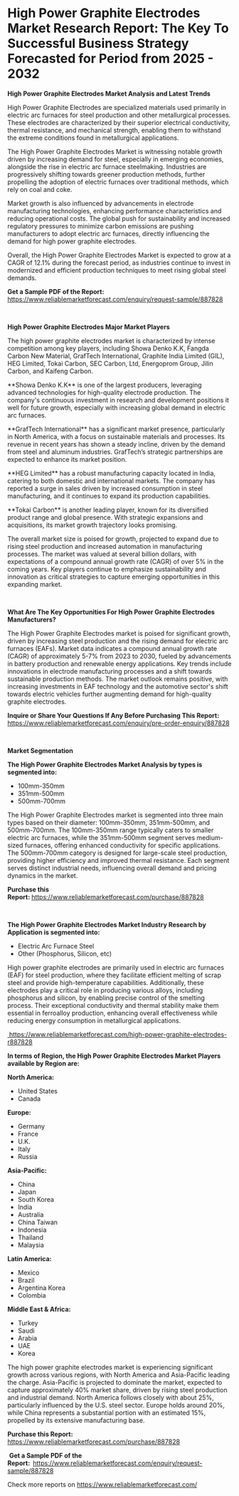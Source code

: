 <p><h1>High Power Graphite Electrodes Market Research Report: The Key To Successful Business Strategy Forecasted for Period from 2025 - 2032</h1></p><p><strong>High Power Graphite Electrodes Market Analysis and Latest Trends</strong></p>
<p><p>High Power Graphite Electrodes are specialized materials used primarily in electric arc furnaces for steel production and other metallurgical processes. These electrodes are characterized by their superior electrical conductivity, thermal resistance, and mechanical strength, enabling them to withstand the extreme conditions found in metallurgical applications. </p><p>The High Power Graphite Electrodes Market is witnessing notable growth driven by increasing demand for steel, especially in emerging economies, alongside the rise in electric arc furnace steelmaking. Industries are progressively shifting towards greener production methods, further propelling the adoption of electric furnaces over traditional methods, which rely on coal and coke.</p><p>Market growth is also influenced by advancements in electrode manufacturing technologies, enhancing performance characteristics and reducing operational costs. The global push for sustainability and increased regulatory pressures to minimize carbon emissions are pushing manufacturers to adopt electric arc furnaces, directly influencing the demand for high power graphite electrodes. </p><p>Overall, the High Power Graphite Electrodes Market is expected to grow at a CAGR of 12.1% during the forecast period, as industries continue to invest in modernized and efficient production techniques to meet rising global steel demands.</p></p>
<p><strong>Get a Sample PDF of the Report:&nbsp;</strong> <a href="https://www.reliablemarketforecast.com/enquiry/request-sample/887828?utm_campaign=2320&utm_medium=2&utm_source=Github&utm_content=ia&utm_term=31032025&utm_id=high-power-graphite-electrodes">https://www.reliablemarketforecast.com/enquiry/request-sample/887828</a></p>
<p>&nbsp;</p>
<p><strong>High Power Graphite Electrodes Major Market Players</strong></p>
<p><p>The high power graphite electrodes market is characterized by intense competition among key players, including Showa Denko K.K, Fangda Carbon New Material, GrafTech International, Graphite India Limited (GIL), HEG Limited, Tokai Carbon, SEC Carbon, Ltd, Energoprom Group, Jilin Carbon, and Kaifeng Carbon.</p><p>**Showa Denko K.K** is one of the largest producers, leveraging advanced technologies for high-quality electrode production. The company's continuous investment in research and development positions it well for future growth, especially with increasing global demand in electric arc furnaces.</p><p>**GrafTech International** has a significant market presence, particularly in North America, with a focus on sustainable materials and processes. Its revenue in recent years has shown a steady incline, driven by the demand from steel and aluminum industries. GrafTech’s strategic partnerships are expected to enhance its market position.</p><p>**HEG Limited** has a robust manufacturing capacity located in India, catering to both domestic and international markets. The company has reported a surge in sales driven by increased consumption in steel manufacturing, and it continues to expand its production capabilities.</p><p>**Tokai Carbon** is another leading player, known for its diversified product range and global presence. With strategic expansions and acquisitions, its market growth trajectory looks promising.</p><p>The overall market size is poised for growth, projected to expand due to rising steel production and increased automation in manufacturing processes. The market was valued at several billion dollars, with expectations of a compound annual growth rate (CAGR) of over 5% in the coming years. Key players continue to emphasize sustainability and innovation as critical strategies to capture emerging opportunities in this expanding market.</p></p>
<p>&nbsp;</p>
<p><strong>What Are The Key Opportunities For High Power Graphite Electrodes Manufacturers?</strong></p>
<p><p>The High Power Graphite Electrodes market is poised for significant growth, driven by increasing steel production and the rising demand for electric arc furnaces (EAFs). Market data indicates a compound annual growth rate (CAGR) of approximately 5-7% from 2023 to 2030, fueled by advancements in battery production and renewable energy applications. Key trends include innovations in electrode manufacturing processes and a shift towards sustainable production methods. The market outlook remains positive, with increasing investments in EAF technology and the automotive sector's shift towards electric vehicles further augmenting demand for high-quality graphite electrodes.</p></p>
<p><strong>Inquire or Share Your Questions If Any Before Purchasing This Report:</strong> <a href="https://www.reliablemarketforecast.com/enquiry/pre-order-enquiry/887828?utm_campaign=2320&utm_medium=2&utm_source=Github&utm_content=ia&utm_term=31032025&utm_id=high-power-graphite-electrodes">https://www.reliablemarketforecast.com/enquiry/pre-order-enquiry/887828</a></p>
<p>&nbsp;</p>
<p><strong>Market Segmentation</strong></p>
<p><strong>The High Power Graphite Electrodes Market Analysis by types is segmented into:</strong></p>
<p><ul><li>100mm-350mm</li><li>351mm-500mm</li><li>500mm-700mm</li></ul></p>
<p><p>The High Power Graphite Electrodes market is segmented into three main types based on their diameter: 100mm-350mm, 351mm-500mm, and 500mm-700mm. The 100mm-350mm range typically caters to smaller electric arc furnaces, while the 351mm-500mm segment serves medium-sized furnaces, offering enhanced conductivity for specific applications. The 500mm-700mm category is designed for large-scale steel production, providing higher efficiency and improved thermal resistance. Each segment serves distinct industrial needs, influencing overall demand and pricing dynamics in the market.</p></p>
<p><strong>Purchase this Report:&nbsp;</strong><a href="https://www.reliablemarketforecast.com/purchase/887828?utm_campaign=2320&utm_medium=2&utm_source=Github&utm_content=ia&utm_term=31032025&utm_id=high-power-graphite-electrodes">https://www.reliablemarketforecast.com/purchase/887828</a></p>
<p>&nbsp;</p>
<p><strong>The High Power Graphite Electrodes Market Industry Research by Application is segmented into:</strong></p>
<p><ul><li>Electric Arc Furnace Steel</li><li>Other (Phosphorus, Silicon, etc)</li></ul></p>
<p><p>High power graphite electrodes are primarily used in electric arc furnaces (EAF) for steel production, where they facilitate efficient melting of scrap steel and provide high-temperature capabilities. Additionally, these electrodes play a critical role in producing various alloys, including phosphorus and silicon, by enabling precise control of the smelting process. Their exceptional conductivity and thermal stability make them essential in ferroalloy production, enhancing overall effectiveness while reducing energy consumption in metallurgical applications.</p></p>
<p><a href="https://www.reliablemarketforecast.com/high-power-graphite-electrodes-r887828?utm_campaign=2320&utm_medium=2&utm_source=Github&utm_content=ia&utm_term=31032025&utm_id=high-power-graphite-electrodes">&nbsp;https://www.reliablemarketforecast.com/high-power-graphite-electrodes-r887828</a></p>
<p><strong>In terms of Region, the High Power Graphite Electrodes Market Players available by Region are:</strong></p>
<p>
    <p> <strong> North America: </strong>
        <ul>
            <li>United States</li>
            <li>Canada</li>
        </ul>
        </p> 
    <p> <strong> Europe: </strong>
        <ul>
            <li>Germany</li>
            <li>France</li>
            <li>U.K.</li>
            <li>Italy</li>
            <li>Russia</li>
        </ul>
        </p> 
    <p> <strong> Asia-Pacific: </strong>
        <ul>
            <li>China</li>
            <li>Japan</li>
            <li>South Korea</li>
            <li>India</li>
            <li>Australia</li>
            <li>China Taiwan</li>
            <li>Indonesia</li>
            <li>Thailand</li>
            <li>Malaysia</li>
        </ul>
        </p> 
    <p> <strong> Latin America: </strong>
        <ul>
            <li>Mexico</li>
            <li>Brazil</li>
            <li>Argentina Korea</li>
            <li>Colombia</li>
        </ul>
        </p> 
    <p> <strong> Middle East & Africa: </strong>
        <ul>
            <li>Turkey</li>
            <li>Saudi</li>
            <li>Arabia</li>
            <li>UAE</li>
            <li>Korea</li>
        </ul>
    </p>
    </p>
<p><p>The high power graphite electrodes market is experiencing significant growth across various regions, with North America and Asia-Pacific leading the charge. Asia-Pacific is projected to dominate the market, expected to capture approximately 40% market share, driven by rising steel production and industrial demand. North America follows closely with about 25%, particularly influenced by the U.S. steel sector. Europe holds around 20%, while China represents a substantial portion with an estimated 15%, propelled by its extensive manufacturing base.</p></p>
<p><strong>Purchase this Report: </strong><a href="https://www.reliablemarketforecast.com/purchase/887828?utm_campaign=2320&utm_medium=2&utm_source=Github&utm_content=ia&utm_term=31032025&utm_id=high-power-graphite-electrodes">https://www.reliablemarketforecast.com/purchase/887828</a></p>
<p>&nbsp;<strong>Get a Sample PDF of the Report:&nbsp;&nbsp;</strong><a href="https://www.reliablemarketforecast.com/enquiry/request-sample/887828?utm_campaign=2320&utm_medium=2&utm_source=Github&utm_content=ia&utm_term=31032025&utm_id=high-power-graphite-electrodes">https://www.reliablemarketforecast.com/enquiry/request-sample/887828</a></p>
<p><strong></strong></p>
<p>Check more reports on <a href="https://www.reliablemarketforecast.com/?utm_campaign=2320&utm_medium=2&utm_source=Github&utm_content=ia&utm_term=31032025&utm_id=high-power-graphite-electrodes">https://www.reliablemarketforecast.com/</a></p>